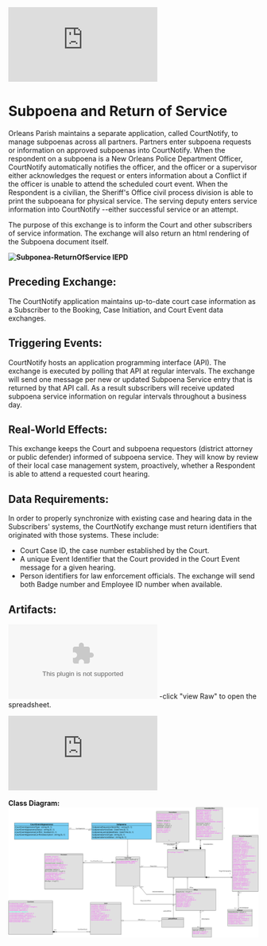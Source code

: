 ![Return to the JTMP landing page](https://github.com/CityOfNewOrleans/JTMP-Data-Exchange-Specs/blob/main/readme.md)

# Subpoena and Return of Service

Orleans Parish maintains a separate application, called CourtNotify, to manage subpoenas across all partners. Partners enter subpoena requests or information on approved subpoenas into CourtNotify. When the respondent on a subpoena is a New Orleans Police Department Officer, CourtNotify automatically notifies the officer, and the officer or a supervisor either acknowledges the request or enters information about a Conflict if the officer is unable to attend the scheduled court event. When the Respondent is a civilian, the Sheriff's Office civil process division is able to print the subpoeana for physical service. The serving deputy enters service information into CourtNotify --either successful service or an attempt. 

The purpose of this exchange is to inform the Court and other subscribers of service information. The exchange will also return an html rendering of the Subpoena document itself. 

**![Subponea-ReturnOfService IEPD](https://github.com/CityOfNewOrleans/JTMP-Data-Exchange-Specs/tree/GJS-Subpoena/schemas/Subpoena_iepd)**

## Preceding Exchange: 

The CourtNotify application maintains up-to-date court case information as a Subscriber to the Booking, Case Initiation, and Court Event data exchanges. 

## Triggering Events:

CourtNotify hosts an application programming interface (API). The exchange is executed by polling that API at regular intervals. The exchange will send one message per new or updated Subpoena Service entry that is returned by that API call. As a result subscribers will receive updated subpoena service information on regular intervals throughout a business day. 

## Real-World Effects: 

This exchange keeps the Court and subpoena requestors (district attorney or public defender) informed of subpoena service. They will know by review of their local case management system, proactively, whether a Respondent is able to attend a requested court hearing. 

## Data Requirements:
In order to properly synchronize with existing case and hearing data in the Subscribers' systems, the CourtNotify exchange must return identifiers that originated with those systems. These include: 
- Court Case ID, the case number established by the Court.
- A unique Event Identifier that the Court provided in the Court Event message for a given hearing.
- Person identifiers for law enforcement officials. The exchange will send both Badge number and Employee ID number when available. 

## Artifacts:

**![Mapping Spreadsheet](https://github.com/CityOfNewOrleans/JTMP-Data-Exchange-Specs/blob/GJS-Subpoena/schemas/Subpoena_iepd/artifacts/Subpeona_Response_MappingSpreadsheet.xlsx)** -click "view Raw" to open the spreadsheet. 

**![Sample XML File](https://github.com/CityOfNewOrleans/JTMP-Data-Exchange-Specs/blob/GJS-Subpoena/schemas/Subpoena_iepd/examples/SubpoenaSample.xml)**

**Class Diagram:**
![Class Diagram:](https://github.com/CityOfNewOrleans/JTMP-Data-Exchange-Specs/blob/GJS-Subpoena/schemas/Subpoena_iepd/artifacts/Subpoena_ClassDiagram.svg)
